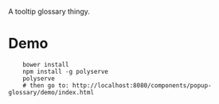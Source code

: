 A tooltip glossary thingy.

# Demo

```shell
    bower install
    npm install -g polyserve
    polyserve
    # then go to: http://localhost:8080/components/popup-glossary/demo/index.html
```
